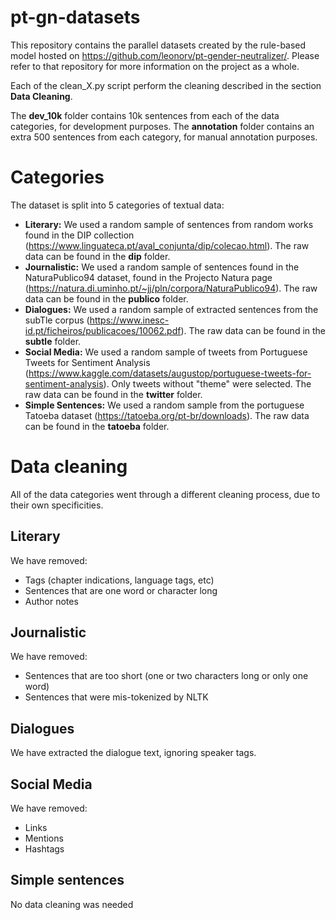 # pt-gn-datasets
This repository contains the parallel datasets created by the rule-based model hosted on https://github.com/leonorv/pt-gender-neutralizer/. 
Please refer to that repository for more information on the project as a whole.

Each of the clean_X.py script perform the cleaning described in the section **Data Cleaning**.

The **dev_10k** folder contains 10k sentences from each of the data categories, for development purposes. The **annotation** folder contains an extra 500 sentences from each category, for manual annotation purposes.

# Categories
The dataset is split into 5 categories of textual data:
- **Literary:** We used a random sample of sentences from random works found in the DIP collection (https://www.linguateca.pt/aval_conjunta/dip/colecao.html). The raw data can be found in the **dip** folder.
- **Journalistic:** We used a random sample of sentences found in the NaturaPublico94 dataset, found in the Projecto Natura page (https://natura.di.uminho.pt/~jj/pln/corpora/NaturaPublico94). The raw data can be found in the **publico** folder.
- **Dialogues:** We used a random sample of extracted sentences from the subTle corpus (https://www.inesc-id.pt/ficheiros/publicacoes/10062.pdf). The raw data can be found in the **subtle** folder.
- **Social Media:** We used a random sample of tweets from Portuguese Tweets for Sentiment Analysis (https://www.kaggle.com/datasets/augustop/portuguese-tweets-for-sentiment-analysis). Only tweets without "theme" were selected. The raw data can be found in the **twitter** folder.
- **Simple Sentences:** We used a random sample from the portuguese Tatoeba dataset (https://tatoeba.org/pt-br/downloads). The raw data can be found in the **tatoeba** folder. 

# Data cleaning
All of the data categories went through a different cleaning process, due to their own specificities.

## Literary
We have removed:
- Tags (chapter indications, language tags, etc)
- Sentences that are one word or character long
- Author notes

## Journalistic
We have removed:
- Sentences that are too short (one or two characters long or only one word)
- Sentences that were mis-tokenized by NLTK

## Dialogues
We have extracted the dialogue text, ignoring speaker tags.

## Social Media
We have removed:
- Links
- Mentions
- Hashtags

## Simple sentences
No data cleaning was needed
